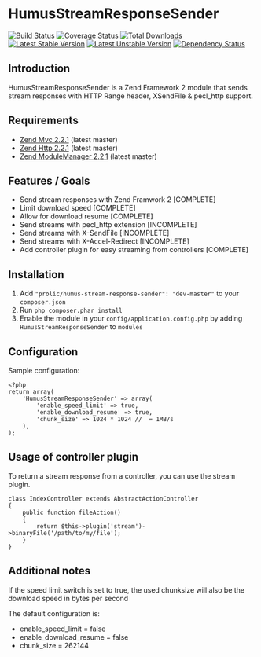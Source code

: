 HumusStreamResponseSender
=========================

[![Build Status](https://travis-ci.org/prolic/HumusStreamResponseSender.png?branch=master)](https://travis-ci.org/prolic/HumusStreamResponseSender)
[![Coverage Status](https://coveralls.io/repos/prolic/HumusStreamResponseSender/badge.png)](https://coveralls.io/r/prolic/HumusStreamResponseSender)
[![Total Downloads](https://poser.pugx.org/prolic/humus-stream-response-sender/downloads.png)](https://packagist.org/packages/prolic/humus-stream-response-sender)
[![Latest Stable Version](https://poser.pugx.org/prolic/humus-stream-response-sender/v/stable.png)](https://packagist.org/packages/prolic/humus-stream-response-sender)
[![Latest Unstable Version](https://poser.pugx.org/prolic/humus-stream-response-sender/v/unstable.png)](https://packagist.org/packages/prolic/humus-stream-response-sender)
[![Dependency Status](https://www.versioneye.com/php/prolic:humus-stream-response-sender/dev-master/badge.png)](https://www.versioneye.com/php/prolic:humus-stream-response-sender)

Introduction
------------

HumusStreamResponseSender is a Zend Framework 2 module that sends stream responses
with HTTP Range header, XSendFile & pecl_http support.

Requirements
------------

* [Zend Mvc 2.2.1](https://github.com/zendframework/zf2) (latest master)
* [Zend Http 2.2.1](https://github.com/zendframework/zf2) (latest master)
* [Zend ModuleManager 2.2.1](https://github.com/zendframework/zf2) (latest master)

Features / Goals
----------------

* Send stream responses with Zend Framwork 2 [COMPLETE]
* Limit download speed [COMPLETE]
* Allow for download resume [COMPLETE]
* Send streams with pecl_http extension [INCOMPLETE]
* Send streams with X-SendFile [INCOMPLETE]
* Send streams with X-Accel-Redirect [INCOMPLETE]
* Add controller plugin for easy streaming from controllers [COMPLETE]

Installation
------------

 1.  Add `"prolic/humus-stream-response-sender": "dev-master"` to your `composer.json`
 2.  Run `php composer.phar install`
 3.  Enable the module in your `config/application.config.php` by adding `HumusStreamResponseSender` to `modules`

Configuration
-------------

Sample configuration:

    <?php
    return array(
        'HumusStreamResponseSender' => array(
            'enable_speed_limit' => true,
            'enable_download_resume' => true,
            'chunk_size' => 1024 * 1024 //  = 1MB/s
        ),
    );

Usage of controller plugin
--------------------------

To return a stream response from a controller, you can use the stream plugin.

    class IndexController extends AbstractActionController
    {
        public function fileAction()
        {
            return $this->plugin('stream')->binaryFile('/path/to/my/file');
        }
    }

Additional notes
----------------

If the speed limit switch is set to true, the used chunksize will also be the download speed in bytes per second

The default configuration is:
- enable_speed_limit = false
- enable_download_resume = false
- chunk_size = 262144
